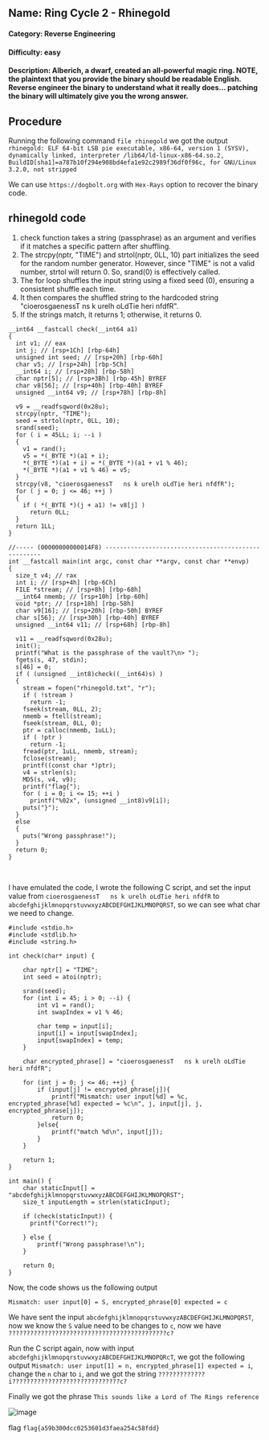 ## Name: Ring Cycle 2 - Rhinegold
#### Category: Reverse Engineering
#### Difficulty: easy
#### Description: Alberich, a dwarf, created an all-powerful magic ring. NOTE, the plaintext that you provide the binary should be readable English. Reverse engineer the binary to understand what it really does... patching the binary will ultimately give you the wrong answer. 

## Procedure
Running the following command ```file rhinegold``` we got the output ```rhinegold: ELF 64-bit LSB pie executable, x86-64, version 1 (SYSV), dynamically linked, interpreter /lib64/ld-linux-x86-64.so.2, BuildID[sha1]=a787b10f294e908bd4efa1e92c2989f36df0f96c, for GNU/Linux 3.2.0, not stripped```<br>

We can use ```https://dogbolt.org``` with ```Hex-Rays``` option to recover the binary code.

## rhinegold code 
1) check function takes a string (passphrase) as an argument and verifies if it matches a specific pattern after shuffling.
2) The strcpy(nptr, "TIME") and strtol(nptr, 0LL, 10) part initializes the seed for the random number generator. However, since "TIME" is not a valid number, strtol will return 0. So, srand(0) is effectively called.
3) The for loop shuffles the input string using a fixed seed (0), ensuring a consistent shuffle each time.
4) It then compares the shuffled string to the hardcoded string "cioerosgaenessT ns k urelh oLdTie heri nfdfR".
5) If the strings match, it returns 1; otherwise, it returns 0.

```
__int64 __fastcall check(__int64 a1)
{
  int v1; // eax
  int j; // [rsp+1Ch] [rbp-64h]
  unsigned int seed; // [rsp+20h] [rbp-60h]
  char v5; // [rsp+24h] [rbp-5Ch]
  __int64 i; // [rsp+28h] [rbp-58h]
  char nptr[5]; // [rsp+3Bh] [rbp-45h] BYREF
  char v8[56]; // [rsp+40h] [rbp-40h] BYREF
  unsigned __int64 v9; // [rsp+78h] [rbp-8h]

  v9 = __readfsqword(0x28u);
  strcpy(nptr, "TIME");
  seed = strtol(nptr, 0LL, 10);
  srand(seed);
  for ( i = 45LL; i; --i )
  {
    v1 = rand();
    v5 = *(_BYTE *)(a1 + i);
    *(_BYTE *)(a1 + i) = *(_BYTE *)(a1 + v1 % 46);
    *(_BYTE *)(a1 + v1 % 46) = v5;
  }
  strcpy(v8, "cioerosgaenessT   ns k urelh oLdTie heri nfdfR");
  for ( j = 0; j <= 46; ++j )
  {
    if ( *(_BYTE *)(j + a1) != v8[j] )
      return 0LL;
  }
  return 1LL;
}

//----- (00000000000014F8) ----------------------------------------------------
int __fastcall main(int argc, const char **argv, const char **envp)
{
  size_t v4; // rax
  int i; // [rsp+4h] [rbp-6Ch]
  FILE *stream; // [rsp+8h] [rbp-68h]
  __int64 nmemb; // [rsp+10h] [rbp-60h]
  void *ptr; // [rsp+18h] [rbp-58h]
  char v9[16]; // [rsp+20h] [rbp-50h] BYREF
  char s[56]; // [rsp+30h] [rbp-40h] BYREF
  unsigned __int64 v11; // [rsp+68h] [rbp-8h]

  v11 = __readfsqword(0x28u);
  init();
  printf("What is the passphrase of the vault?\n> ");
  fgets(s, 47, stdin);
  s[46] = 0;
  if ( (unsigned __int8)check((__int64)s) )
  {
    stream = fopen("rhinegold.txt", "r");
    if ( !stream )
      return -1;
    fseek(stream, 0LL, 2);
    nmemb = ftell(stream);
    fseek(stream, 0LL, 0);
    ptr = calloc(nmemb, 1uLL);
    if ( !ptr )
      return -1;
    fread(ptr, 1uLL, nmemb, stream);
    fclose(stream);
    printf((const char *)ptr);
    v4 = strlen(s);
    MD5(s, v4, v9);
    printf("flag{");
    for ( i = 0; i <= 15; ++i )
      printf("%02x", (unsigned __int8)v9[i]);
    puts("}");
  }
  else
  {
    puts("Wrong passphrase!");
  }
  return 0;
}
```
<br>

I have emulated the code, I wrote the following C script, and set the input value from ```cioerosgaenessT   ns k urelh oLdTie heri nfdfR``` to ```abcdefghijklmnopqrstuvwxyzABCDEFGHIJKLMNOPQRST```, so we can see what char we need to change.

```
#include <stdio.h>
#include <stdlib.h>
#include <string.h>

int check(char* input) {
    
    char nptr[] = "TIME";
    int seed = atoi(nptr);

    srand(seed);
    for (int i = 45; i > 0; --i) {
        int v1 = rand();
        int swapIndex = v1 % 46;

        char temp = input[i];
        input[i] = input[swapIndex];
        input[swapIndex] = temp;
    }

    char encrypted_phrase[] = "cioerosgaenessT   ns k urelh oLdTie heri nfdfR";

    for (int j = 0; j <= 46; ++j) {
        if (input[j] != encrypted_phrase[j]){
            printf("Mismatch: user input[%d] = %c, encrypted_phrase[%d] expected = %c\n", j, input[j], j, encrypted_phrase[j]);
            return 0;
        }else{
            printf("match %d\n", input[j]);
        }
    }

    return 1;
}

int main() {
    char staticInput[] = "abcdefghijklmnopqrstuvwxyzABCDEFGHIJKLMNOPQRST";
    size_t inputLength = strlen(staticInput);

    if (check(staticInput)) {
      printf("Correct!");
        
    } else {
        printf("Wrong passphrase!\n");
    }

    return 0;
}
```

Now, the code shows us the following output<br>

```
Mismatch: user input[0] = S, encrypted_phrase[0] expected = c
```

We have sent the input ```abcdefghijklmnopqrstuvwxyzABCDEFGHIJKLMNOPQRST```, now we know the ```S``` value need to be changes to ```c```, now we have ```????????????????????????????????????????????c?```

Run the C script again, now with input ```abcdefghijklmnopqrstuvwxyzABCDEFGHIJKLMNOPQRcT```, we got the following output ``` Mismatch: user input[1] = n, encrypted_phrase[1] expected = i ```, change the ```n``` char to ```i```, and we got the string ```?????????????i??????????????????????????????c?```
<br>

Finally we got the phrase ```This sounds like a Lord of The Rings reference```
<br>

![image](https://github.com/sp34rh34d/CTF-writeups/assets/94752464/2b86f44e-3816-4162-ae12-f1b29693482e)

flag ```flag{a59b300dcc0253601d3faea254c58fdd}```




